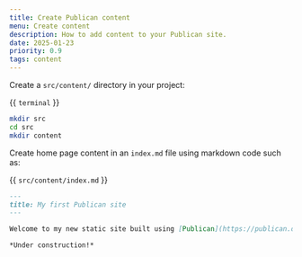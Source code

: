 ```yaml
---
title: Create Publican content
menu: Create content
description: How to add content to your Publican site.
date: 2025-01-23
priority: 0.9
tags: content
---
```


Create a `src/content/` directory in your project:

{{ `terminal` }}
```bash
mkdir src
cd src
mkdir content
```

Create home page content in an `index.md` file using markdown code such as:

{{ `src/content/index.md` }}
```md
---
title: My first Publican site
---

Welcome to my new static site built using [Publican](https://publican.dev/)!

*Under construction!*
```
